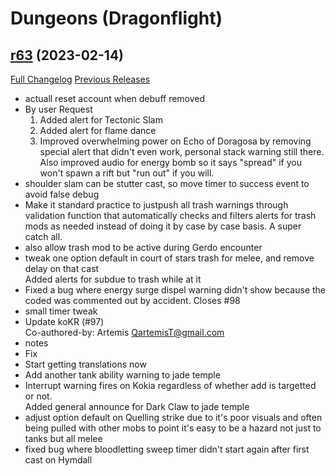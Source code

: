 # <DBM> Dungeons (Dragonflight)

## [r63](https://github.com/DeadlyBossMods/DBM-Dungeons/tree/r63) (2023-02-14)
[Full Changelog](https://github.com/DeadlyBossMods/DBM-Dungeons/compare/r62...r63) [Previous Releases](https://github.com/DeadlyBossMods/DBM-Dungeons/releases)

- actuall reset account when debuff removed  
- By user Request  
    1. Added alert for Tectonic Slam  
    2. Added alert for flame dance  
    3. Improved overwhelming power on Echo of Doragosa by removing special alert that didn't even work, personal stack warning still there. Also improved audio for energy bomb so it says "spread" if you won't spawn a rift but "run out" if you will.  
- shoulder slam can be stutter cast, so move timer to success event to avoid false debug  
- Make it standard practice to justpush all trash warnings through validation function that automatically checks and filters alerts for trash mods as needed instead of doing it by case by case basis. A super catch all.  
- also allow trash mod to be active during Gerdo encounter  
- tweak one option default in court of stars trash for melee, and remove delay on that cast  
    Added alerts for subdue to trash while at it  
- Fixed a bug where energy surge dispel warning didn't show because the coded was commented out by accident. Closes #98  
- small timer tweak  
- Update koKR (#97)  
    Co-authored-by: Artemis <QartemisT@gmail.com>  
- notes  
- Fix  
- Start getting translations now  
- Add another tank ability warning to jade temple  
- Interrupt warning fires on Kokia regardless of whether add is targetted or not.  
    Added general announce for Dark Claw to jade temple  
- adjust option default on Quelling strike due to it's poor visuals and often being pulled with other mobs to point it's easy to be a hazard not just to tanks but all melee  
- fixed bug where bloodletting sweep timer didn't start again after first cast on Hymdall  
